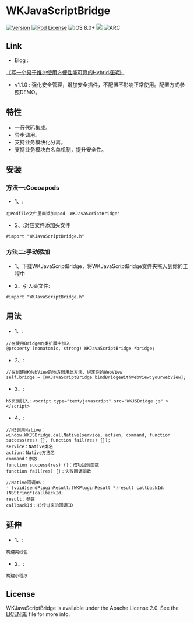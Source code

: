 # WKJavaScriptBridge


[![Version](https://img.shields.io/cocoapods/v/WKJavaScriptBridge.svg?style=flat)](http://cocoapods.org/pods/WKJavaScriptBridge)
[![Pod License](http://img.shields.io/cocoapods/l/WKJavaScriptBridge.svg?style=flat)](https://opensource.org/licenses/Apache-2.0)
![iOS 8.0+](https://img.shields.io/badge/iOS-8.0%2B-blue.svg)
![](https://img.shields.io/badge/language-objc-orange.svg)
![ARC](https://img.shields.io/badge/ARC-orange.svg)


## Link
* Blog : 

[《写一个易于维护使用方便性能可靠的Hybrid框架》](https://juejin.im/post/5c07d95ee51d451d930b04c7)

* v1.1.0 : 强化安全管理，增加安全插件，不配置不影响正常使用。配置方式参照DEMO。


## 特性

- 一行代码集成。
- 异步调用。
- 支持业务模块化分离。
- 支持业务模块白名单机制，提升安全性。


## 安装

### 方法一:Cocoapods
- 1、:

```objc
在Podfile文件里面添加:pod 'WKJavaScriptBridge'
```
- 2、:对应文件添加头文件

```objc
#import "WKJavaScriptBridge.h"
```

### 方法二:手动添加
- 1、下载WKJavaScriptBridge，将WKJavaScriptBridge文件夹拖入到你的工程中

- 2、引入头文件:

```objc
#import "WKJavaScriptBridge.h"
```


## 用法
- 1、:

```objc
//在使用Bridge的类扩展中加入
@property (nonatomic, strong) WKJavaScriptBridge *bridge;
```
- 2、:

```objc
//在创建WKWebView的地方调用此方法，绑定你的WebView
self.bridge = [WKJavaScriptBridge bindBridgeWithWebView:yourwebView];
```
- 3、:

```objc
h5页面引入：<script type="text/javascript" src="WKJSBridge.js" ></script>
```
- 4、:

```objc
//H5调用Native：
window.WKJSBridge.callNative(service, action, command, function success(res) {}, function fail(res) {});
service：Native类名
action：Native方法名
command：参数
function success(res) {}：成功回调函数
function fail(res) {}：失败回调函数

//Native回调H5：
- (void)sendPluginResult:(WKPluginResult *)result callbackId:(NSString*)callbackId;
result：参数
callbackId：H5传过来的回调ID
```

## 延伸
- 1、:
```objc
构建离线包
```
- 2、:
```objc
构建小程序
```

## License

WKJavaScriptBridge is available under the Apache License 2.0. See the [LICENSE](https://github.com/GitWangKai/WKJavaScriptBridge/blob/master/LICENSE) file for more info.

